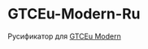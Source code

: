 # GTCEu-Modern-Ru
Русификатор для [GTCEu Modern](https://www.curseforge.com/minecraft/modpacks/gregtech-community-pack-modern)
